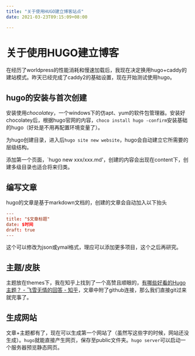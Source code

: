 ```yaml
---
title: "关于使用HUGO建立博客站点"
date: 2021-03-23T09:15:09+08:00

---
```


# 关于使用HUGO建立博客

在经历了worldpress的性能消耗和慢速加载后，我现在决定换用hugo+caddy的建站模式。昨天已经完成了caddy2的基础设置，现在开始测试使用hugo。

## hugo的安装与首次创建

安装使用*chocolatey*，一个windows下的仿apt、yum的软件包管理器。安装好chocolatey后，根据hugo官网的内容，`choco install hugo -confirm`安装基础的hugo（好处是不用再配置环境变量了）。

为hugo创建目录，进入后`hugo site new website`，hugo会自动建立它所需要的层级结构。

添加第一个页面，`hugo new xxx/xxx.md'，创建的内容会出现在content下，创建多级目录也适合将来归类。

## 编写文章

hugo的文章是基于markdown文档的，创建的文章会自动加入以下抬头

```TOML
---
title: "$文章标题"
date: $时间
draft: true
---
```

这个可以修改为json或ymal格式，理应可以添加更多项目，这个之后再研究。

## 主题/皮肤

主题放在themes下，我在知乎上找到了一个高赞且顺眼的，[有哪些好看的Hugo主题？ - 飞雪无情的回答 - 知乎](
https://www.zhihu.com/question/266175192/answer/460456938)，文章中附了github连接，那么我们直接git过来就完事了。

## 生成网站

文章+主题都有了，现在可以生成第一个网站了（虽然写这些字的时候，网站还没生成）。`hugo`就能直接产生网页，保存至public文件夹。`hugo server`可以启动一个服务器预览静态网页。
